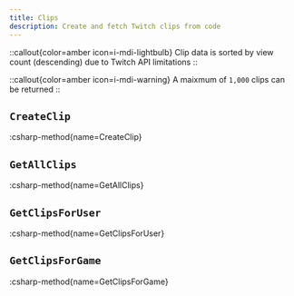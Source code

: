 ```yaml
---
title: Clips
description: Create and fetch Twitch clips from code
---
```


::callout{color=amber icon=i-mdi-lightbulb}
Clip data is sorted by view count (descending) due to Twitch API limitations
::

::callout{color=amber icon=i-mdi-warning}
A maixmum of `1,000` clips can be returned
::

## `CreateClip`
:csharp-method{name=CreateClip}

## `GetAllClips`
:csharp-method{name=GetAllClips}

## `GetClipsForUser`
:csharp-method{name=GetClipsForUser}

## `GetClipsForGame`
:csharp-method{name=GetClipsForGame}